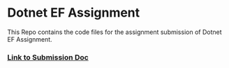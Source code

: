 ﻿# Dotnet EF Assignment

This Repo contains the code files for the assignment submission of Dotnet EF Assignment.

### [Link to Submission Doc](https://docs.google.com/document/d/1_bJcTgnntpUnASHMTxz1Dfs8Yuz7q1EhkTa0LbBI19A/edit?usp=sharing)
